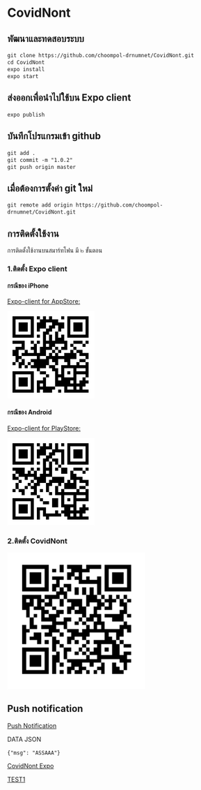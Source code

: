 #  CovidNont

## พัฒนาและทดสอบระบบ

```
git clone https://github.com/choompol-drnumnet/CovidNont.git
cd CovidNont
expo install
expo start
```

## ส่งออกเพื่อนำไปใช้บน  Expo client
```
expo publish
```

## บันทึกโปรแกรมเข้า github
```
git add .
git commit -m "1.0.2"
git push origin master
```

## เมื่อต้องการตั้งค่า git ใหม่
```
git remote add origin https://github.com/choompol-drnumnet/CovidNont.git
```
## การติดตั้งใช้งาน
การติดตั้งใช้งานบนสมาร์ทโฟน มี ๒ ขั้นตอน

### 1.ติดตั้ง Expo client

#### กรณีของ iPhone
[Expo-client for AppStore:](http://apple.co/2c6HMtp)

![](./doc/Expo-client-AppStore.png)

#### กรณีของ Android
[Expo-client for PlayStore:](http://bit.ly/2bZq5ew)

![](./doc/Expo-client-PlayStore.png)

### 2.ติดตั้ง CovidNont
![CovidNont](./doc/CovidNont.png)

## Push notification
[Push Notification](https://expo.io/notifications)

DATA JSON

```
{"msg": "ASSAAA"}
```

[CovidNont Expo](https://expo.io/@choompol/CovidNont)

[TEST1](exp://192.168.2.122:19000)

